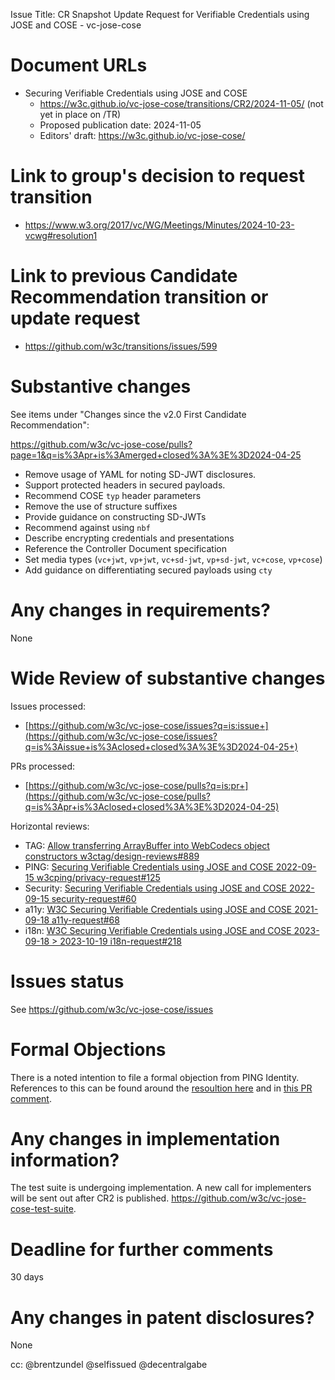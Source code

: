 Issue Title: CR Snapshot Update Request for Verifiable Credentials using JOSE and COSE - vc-jose-cose

# Document URLs

- Securing Verifiable Credentials using JOSE and COSE
  - https://w3c.github.io/vc-jose-cose/transitions/CR2/2024-11-05/ (not yet in place on /TR)
  - Proposed publication date: 2024-11-05
  - Editors' draft: https://w3c.github.io/vc-jose-cose/

# Link to group's decision to request transition

- https://www.w3.org/2017/vc/WG/Meetings/Minutes/2024-10-23-vcwg#resolution1

# Link to previous Candidate Recommendation transition or update request

- https://github.com/w3c/transitions/issues/599

# Substantive changes

See items under "Changes since the v2.0 First Candidate Recommendation":

https://github.com/w3c/vc-jose-cose/pulls?page=1&q=is%3Apr+is%3Amerged+closed%3A%3E%3D2024-04-25

* Remove usage of YAML for noting SD-JWT disclosures.
* Support protected headers in secured payloads.
* Recommend COSE `typ` header parameters
* Remove the use of structure suffixes
* Provide guidance on constructing SD-JWTs
* Recommend against using `nbf`
* Describe encrypting credentials and presentations
* Reference the Controller Document specification
* Set media types (`vc+jwt`, `vp+jwt`, `vc+sd-jwt`, `vp+sd-jwt`, `vc+cose`, `vp+cose`)
* Add guidance on differentiating secured payloads using `cty`

# Any changes in requirements?

None

# Wide Review of substantive changes

Issues processed:
* [https://github.com/w3c/vc-jose-cose/issues?q=is:issue+](https://github.com/w3c/vc-jose-cose/issues?q=is%3Aissue+is%3Aclosed+closed%3A%3E%3D2024-04-25+)

PRs processed:
* [https://github.com/w3c/vc-jose-cose/pulls?q=is:pr+](https://github.com/w3c/vc-jose-cose/pulls?q=is%3Apr+is%3Aclosed+closed%3A%3E%3D2024-04-25)
 
Horizontal reviews:
* TAG: [Allow transferring ArrayBuffer into WebCodecs object constructors w3ctag/design-reviews#889](https://github.com/w3ctag/design-reviews/issues/889)
* PING: [Securing Verifiable Credentials using JOSE and COSE 2022-09-15 w3cping/privacy-request#125](https://github.com/w3cping/privacy-request/issues/125)
* Security: [Securing Verifiable Credentials using JOSE and COSE 2022-09-15 security-request#60](https://github.com/w3c/security-request/issues/60)
* a11y: [W3C Securing Verifiable Credentials using JOSE and COSE 2021-09-18 a11y-request#68](https://github.com/w3c/a11y-request/issues/68)
* i18n: [W3C Securing Verifiable Credentials using JOSE and COSE 2023-09-18 > 2023-10-19 i18n-request#218](https://github.com/w3c/i18n-request/issues/218)

# Issues status

See https://github.com/w3c/vc-jose-cose/issues

# Formal Objections

There is a noted intention to file a formal objection from PING Identity. References to this can be found around the [resoultion here](https://www.w3.org/2017/vc/WG/Meetings/Minutes/2024-10-23-vcwg#resolution1) and in [this PR comment](https://github.com/w3c/vc-jose-cose/pull/306#issuecomment-2400789855).

# Any changes in implementation information?

The test suite is undergoing implementation. A new call for implementers will be sent out after CR2 is published. https://github.com/w3c/vc-jose-cose-test-suite.

# Deadline for further comments

30 days

# Any changes in patent disclosures?

None

cc: @brentzundel  @selfissued @decentralgabe
